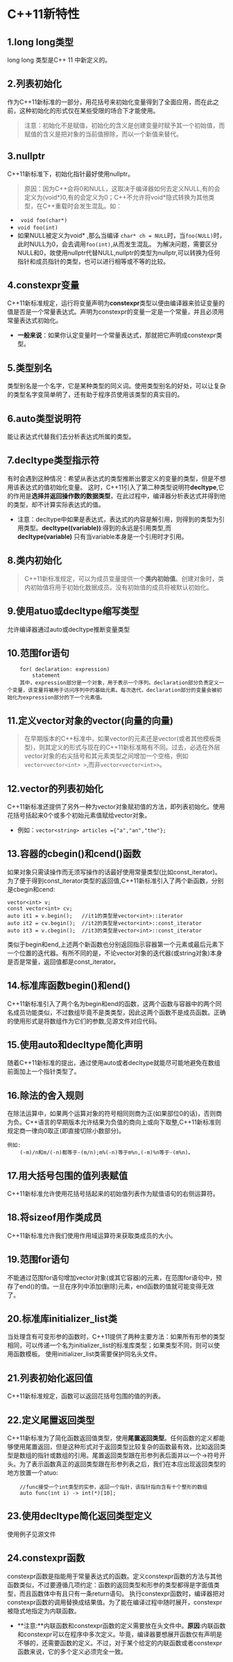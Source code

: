 # C++11新特性
## 1.long long类型
long long 类型是C++ 11 中新定义的。
## 2.列表初始化
作为C++11新标准的一部分，用花括号来初始化变量得到了全面应用，而在此之前，这种初始化的形式仅在某些受限的场合下才能使用。
>注意：初始化不是赋值，初始化的含义是创建变量时赋予其一个初始值，而赋值的含义是把对象的当前值擦除，而以一个新值来替代。
## 3.nullptr
C++11新标准下，初始化指针最好使用nullptr。
>原因：因为C++会将0和NULL，这取决于编译器如何去定义NULL,有的会定义为(void*)0,有的会定义为0；C++不允许将void*隐式转换为其他类型，在C++重载时会发生混乱。如：
- ``` void foo(char*)```
- ``` void foo(int)    ```
- 如果NULL被定义为void* ,那么当编译 ```char* ch = NULL```时，当```foo(NULL)```时，此时NULL为0，会去调用```foo(int)```,从而发生混乱。
为解决问题，需要区分NULL和0，故使用nullptr代替NULL,nullptr的类型为nullptr,可以转换为任何指针和成员指针的类型，也可以进行相等或不等的比较。
## 4.constexpr变量
C++11新标准规定，运行将变量声明为**constexpr**类型以便由编译器来验证变量的值是否是一个常量表达式。声明为constexpr的变量一定是一个常量，并且必须用常量表达式初始化。
- **一般来说**：如果你认定变量时一个常量表达式，那就把它声明成constexpr类型。
## 5.类型别名
类型别名是一个名字，它是某种类型的同义词。使用类型别名的好处，可以让复杂的类型名字变简单明了，还有助于程序员使用该类型的真实目的。
## 6.auto类型说明符
能让表达式代替我们去分析表达式所属的类型。
## 7.decltype类型指示符
有时会遇到这种情况：希望从表达式的类型推断出要定义的变量的类型，但是不想用该表达式的值初始化变量。
这时，C++11引入了第二种类型说明符**decltype**,它的作用是**选择并返回操作数的数据类型**，在此过程中，编译器分析表达式并得到他的类型，却不计算实际表达式的值。
* 注意：decltype中如果是表达式，表达式的内容是解引用，则得到的类型为引用类型。**decltype((variable))**:得到的永远是引用类型,而**decltype(variable)** 只有当variable本身是一个引用时才引用。
## 8.类内初始化
>C++11新标准规定，可以为成员变量提供一个**类内初始值**。创建对象时，类内初始值将用于初始化数据成员。没有初始值的成员将被默认初始化。
## 9.使用atuo或decltype缩写类型
允许编译器通过auto或decltype推断变量类型
## 10.范围for语句
```
    for( declaration: expression)
        statement
    其中，expression部分是一个对象，用于表示一个序列。declaration部分负责定义一个变量，该变量将被用于访问序列中的基础元素。每次迭代，declaration部分的变量会被初始化为expression部分的下一个元素值。
```
## 11.定义vector对象的vector(向量的向量)
>在早期版本的C++标准中，如果vector的元素还是vector(或者其他模板类型)，则其定义的形式与现在的C++11新标准略有不同。过去，必选在外层vector对象的右尖括号和其元素类型之间增加一个空格，例如```vector<vector<int> >```,而非```vector<vector<int>>```。
## 12.vector的列表初始化
C++11新标准还提供了另外一种为vector对象赋初值的方法，即列表初始化。使用花括号括起来0个或多个初始元素值赋给vector对象。
- 例如：```vector<string> articles ={"a","an","the"};```
## 13.容器的cbegin()和cend()函数
如果对象只需读操作而无须写操作的话最好使用常量类型(比如const_iterator)。为了便于得到const_iterator类型的返回值,C++11新标准引入了两个新函数，分别是cbegin和cend:
```
vector<int> v;
const vector<int> cv;
auto it1 = v.begin();   //it1的类型是vector<int>::iterator
auto it2 = cv.begin();  //it2的类型是vector<int>::const_iterator
auto it3 = v.cbegin();  //it3的类型是vector<int>::const_iterator
```
类似于begin和end,上述两个新函数也分别返回指示容器第一个元素或最后元素下一个位置的迭代器。有所不同的是，不论vector对象的迭代器(或string对象)本身是否是常量，返回值都是const_iterator。
## 14.标准库函数begin()和end()
C++11新标准引入了两个名为begin和end的函数，这两个函数与容器中的两个同名成员功能类似，不过数组毕竟不是类类型，因此这两个函数不是成员函数。正确的使用形式是将数组作为它们的参数,见源文件对应代码。
## 15.使用auto和decltype简化声明
随着C++11新标准的提出，通过使用auto或者decltype就能尽可能地避免在数组前面加上一个指针类型了。
## 16.除法的舍入规则
在除法运算中，如果两个运算对象的符号相同则商为正(如果部位0的话)，否则商为负。C++语言的早期版本允许结果为负值的商向上或向下取整,C++11新标准则规定商一律向0取正(即直接切除小数部分)。
```
例如:
    (-m)/n和m/(-n)都等于-(m/n);m%(-n)等于m%n,(-m)%n等于-(m%n)。
```
## 17.用大括号包围的值列表赋值
C++11新标准允许使用花括号括起来的初始值列表作为赋值语句的右侧运算符。
## 18.将sizeof用作类成员
C++11新标准允许我们使用作用域运算符来获取类成员的大小。
## 19.范围for语句
不能通过范围for语句增加vector对象(或其它容器)的元素，在范围for语句中，预存了end()的值。一旦在序列中添加(删除)元素，end函数的值就可能变得无效了。
## 20.标准库initializer_list类
当处理含有可变形参的函数时，C++11提供了两种主要方法：如果所有形参的类型相同，可以传递一个名为initializer_list的标准库类型；如果类型不同，则可以使用函数模板。
使用initializer_list类需要保护同名头文件。
## 21.列表初始化返回值
C++11新标准规定，函数可以返回花括号包围的值的列表。
## 22.定义尾置返回类型
C++11新标准为了简化函数返回值类型，使用**尾置返回类型**。任何函数的定义都能够使用尾置返回，但是这种形式对于返回类型比较复杂的函数最有效，比如返回类型是数组的指针或数组的引用。尾置返回类型跟在形参列表后面并以一个->符号开头。为了表示函数真正的返回类型跟在形参列表之后，我们在本应出现返回类型的地方放置一个atuo:
```例如：
    //func接受一个int类型的实参，返回一个指针，该指针指向含有十个整形的数组
    auto func(int i) -> int(*)[10];
```
## 23.使用decltype简化返回类型定义
使用例子见源文件
## 24.constexpr函数
constexpr函数是指能用于常量表达式的函数。定义constexpr函数的方法与其他函数类似，不过要遵循几项约定：函数的返回类型和形参的类型都得是字面值类型，而且函数体中有且只有一条return语句。
执行constexpr函数时，编译器把对constexpr函数的调用替换成结果值。为了能在编译过程中随时展开，constexpr被隐式地指定为内联函数。
- **注意:**内联函数和constexpr函数的定义需要放在头文件中。**原因**:内联函数和constexpr可以在程序中多次定义。毕竟，编译器要想展开函数仅有声明是不够的，还需要函数的定义。不过，对于某个给定的内联函数或者constexpr函数来说，它的多个定义必须完全一致。
